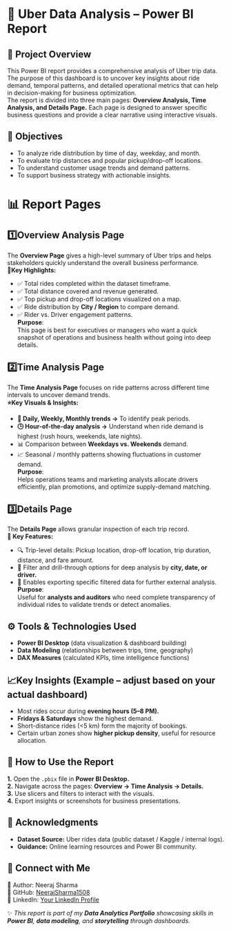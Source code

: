 # 🚖 Uber Data Analysis – Power BI Report<br>
## 📌 Project Overview<br>
This Power BI report provides a comprehensive analysis of Uber trip data. The purpose of this dashboard is to uncover key insights about ride demand, temporal patterns, and detailed operational metrics that can help in decision-making for business optimization.<br>
The report is divided into three main pages: **Overview Analysis, Time Analysis, and Details Page.** Each page is designed to answer specific business questions and provide a clear narrative using interactive visuals.<br>


## 🎯 Objectives<br>
+ To analyze ride distribution by time of day, weekday, and month.<br>
+ To evaluate trip distances and popular pickup/drop-off locations.<br>
+ To understand customer usage trends and demand patterns.<br>
+ To support business strategy with actionable insights.<br>


# 📊 Report Pages<br>
## 1️⃣Overview Analysis Page<br>
The **Overview Page** gives a high-level summary of Uber trips and helps stakeholders quickly understand the overall business performance.<br>
**🔑Key Highlights:**<br>
+ ✅ Total rides completed within the dataset timeframe.<br>
+ ✅ Total distance covered and revenue generated.<br>
+ ✅ Top pickup and drop-off locations visualized on a map.<br>
+ ✅ Ride distribution by **City / Region** to compare demand.<br>
+ ✅ Rider vs. Driver engagement patterns.<br>
𝐏𝐮𝐫𝐩𝐨𝐬𝐞:<br>
This page is best for executives or managers who want a quick snapshot of operations and business health without going into deep details.<br>

## 2️⃣Time Analysis Page<br>
The **Time Analysis Page** focuses on ride patterns across different time intervals to uncover demand trends.<br>
**⭐Key Visuals & Insights:**<br>
+ **📅 Daily, Weekly, Monthly trends →** To identify peak periods.<br>
+ **🕒 Hour-of-the-day analysis →** Understand when ride demand is highest (rush hours, weekends, late nights).<br>
+ 📊 Comparison between **Weekdays vs. Weekends** demand.<br>
+ 📈 Seasonal / monthly patterns showing fluctuations in customer demand.<br>
𝐏𝐮𝐫𝐩𝐨𝐬𝐞:<br>
Helps operations teams and marketing analysts allocate drivers efficiently, plan promotions, and optimize supply-demand matching.<br>

## 3️⃣Details Page<br>
The **Details Page** allows granular inspection of each trip record.<br>
**🎯 Key Features:**<br>
+ 🔍 Trip-level details: Pickup location, drop-off location, trip duration, distance, and fare amount.<br>
+ 🔄 Filter and drill-through options for deep analysis by **city, date, or driver.**<br>
+ 📌 Enables exporting specific filtered data for further external analysis.<br>
𝐏𝐮𝐫𝐩𝐨𝐬𝐞:<br>
Useful for **analysts and auditors** who need complete transparency of individual rides to validate trends or detect anomalies.<br>


## ⚙️ Tools & Technologies Used<br>
+ **Power BI Desktop** (data visualization & dashboard building)<br>
+ **Data Modeling** (relationships between trips, time, geography)<br>
+ **DAX Measures** (calculated KPIs, time intelligence functions)<br>


## 📈Key Insights (Example – adjust based on your actual dashboard)<br>
+ Most rides occur during **evening hours (5–8 PM).**<br>
+ **Fridays & Saturdays** show the highest demand.<br>
+ Short-distance rides (<5 km) form the majority of bookings.<br>
+ Certain urban zones show **higher pickup density**, useful for resource allocation.<br>


## 🚀 How to Use the Report<br>
**1.** Open the `.pbix`  file in **Power BI Desktop.**<br>
**2.** Navigate across the pages: **Overview → Time Analysis → Details.**<br>
**3.** Use slicers and filters to interact with the visuals.<br>
**4.** Export insights or screenshots for business presentations.<br>


## 🙏 Acknowledgments<br>
+ **Dataset Source:** Uber rides data (public dataset / Kaggle / internal logs).<br>
+ **Guidance:** Online learning resources and Power BI community.<br>

## 🔗 Connect with Me<br>
👤 Author: Neeraj Sharma<br>
🔗 GitHub: [NeerajSharma1508](https://github.com/NeerajSharma1508)<br>
💼 LinkedIn: [Your LinkedIn Profile](https://www.linkedin.com/in/ineerajsharma15/)<br>

✨ _This report is part of my **Data Analytics Portfolio** showcasing skills in **Power BI**, **data modeling**, and **storytelling** through dashboards._










